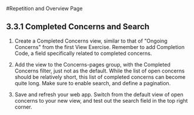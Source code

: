 #Repetition and Overview Page


## 3.3.1 Completed Concerns and Search

1. Create a Completed Concerns view, similar to that of "Ongoing Concerns" from the first View Exercise. Remember to add Completion Code, a field specifically related to completed concerns.

2. Add the view to the Concerns-pages group, with the Completed Concerns filter, just not as the default. While the list of open concerns should be relatively short, this list of completed concerns can become quite long. Make sure to enable search, and define a pagination.

3. Save and refresh your web app. Switch from the default view of open concerns to your new view, and test out the search field in the top right corner.
